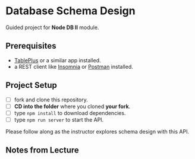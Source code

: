 # Database Schema Design

Guided project for **Node DB II** module.

## Prerequisites

- [TablePlus](https://tableplus.com) or a similar app installed.
- a REST client like [Insomnia](https://insomnia.rest/download/) or [Postman](https://www.getpostman.com/downloads/) installed.

## Project Setup

- [ ] fork and clone this repository.
- [ ] **CD into the folder** where you cloned **your fork**.
- [ ] type `npm install` to download dependencies.
- [ ] type `npm run server` to start the API.

Please follow along as the instructor explores schema design with this API.

## Notes from Lecture

<!--
Good structuring of a Database Schema
-What fields, or columns, does a table need? (ID is always a required)
-What should the identifying column (or primary key) be?
-What type of data do we expect for each column?
-Are there any restrictions needed for each column?

-Data Types Examples
---Look to sqlite documentation in bookmarks.

-DDL commands

CREATE TABLE `<table>` can use (IF NOT EXISTS to ensure a non error)
    Column type  Constraints
    column type  Constraints

ALTER TABLE `<table name>`
    ADD COLUMN `name` constraints

DROP TABLE (IF EXISTS is option) `<table name>`

-Database Schema Migrations
---
This is a way to store the way the schema was created by using files that programatically change the database over time.
cmd line
    npx knex migrate:make `<filename>`

    //migrate latest will run all the batches in order //if all batches ran at once this will create multiple migrations
    npx knex migrate:latest (Used to run the knex up command)
    //migrate rollback will only rollback one batch at a time
    npx knex migrate:rollback (Used to run the knex down command)

    //Use this to create individual batches as you run through migrations
    npx knex migrate:up  

    //use this to make the seed file
    npx knex seed:make `<name>`
    //use this to run the seed
    npx knex seed:run
 -->
